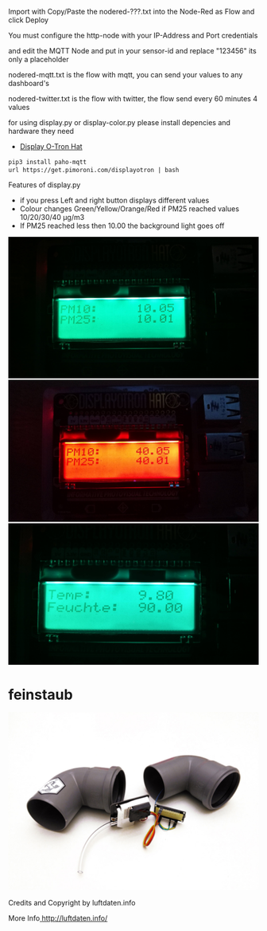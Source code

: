 Import with Copy/Paste the nodered-???.txt into the Node-Red as Flow and click Deploy

You must configure the http-node with your IP-Address and Port credentials 

and edit the MQTT Node and put in your sensor-id and replace "123456" its only a placeholder


nodered-mqtt.txt is the flow with mqtt, you can send your values to any dashboard's

nodered-twitter.txt is the flow with twitter, the flow send every 60 minutes 4 values

for using display.py or display-color.py please install depencies and hardware they need

- [Display O-Tron Hat](http://amzn.to/2p3lj7C)
```
pip3 install paho-mqtt
url https://get.pimoroni.com/displayotron | bash
```

Features of display.py
- if you press Left and right button displays different values
- Colour changes Green/Yellow/Orange/Red  if PM25 reached values 10/20/30/40 μg/m3
- If PM25 reached less then 10.00 the background light goes off

<img src="/PM25-10.jpg">
<img src="/PM25-40.jpg">
<img src="/TEMP-Display.jpg">

# feinstaub

<img src="/Luftdaten.jpg">


Credits and Copyright by luftdaten.info 

More Info<a href="http://luftdaten.info/" target="_blank"> http://luftdaten.info/</a>
